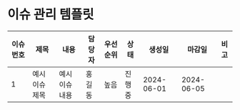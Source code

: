 # 이슈 관리 템플릿

| 이슈 번호 | 제목         | 내용           | 담당자 | 우선순위 | 상태   | 생성일     | 마감일     | 비고   |
|-----------|--------------|----------------|--------|----------|--------|------------|------------|--------|
| 1         | 예시 이슈 제목 | 예시 이슈 내용 | 홍길동 | 높음     | 진행중 | 2024-06-01 | 2024-06-05 |        | 
